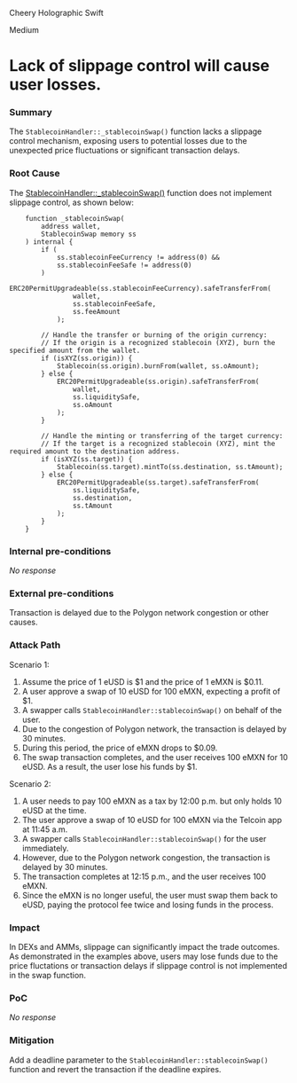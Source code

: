 Cheery Holographic Swift

Medium

# Lack of slippage control will cause user losses.

### Summary

The `StablecoinHandler::_stablecoinSwap()` function lacks a slippage control mechanism, exposing users to potential losses due to the unexpected price fluctuations or significant transaction delays.

### Root Cause

The [StablecoinHandler::_stablecoinSwap()](https://github.com/sherlock-audit/2024-11-telcoin/blob/main/telcoin-audit/contracts/stablecoin/StablecoinHandler.sol#L144-L168) function does not implement slippage control, as shown below:
```solidity
    function _stablecoinSwap(
        address wallet,
        StablecoinSwap memory ss
    ) internal {
        if (
            ss.stablecoinFeeCurrency != address(0) &&
            ss.stablecoinFeeSafe != address(0)
        )
            ERC20PermitUpgradeable(ss.stablecoinFeeCurrency).safeTransferFrom(
                wallet,
                ss.stablecoinFeeSafe,
                ss.feeAmount
            );

        // Handle the transfer or burning of the origin currency:
        // If the origin is a recognized stablecoin (XYZ), burn the specified amount from the wallet.
        if (isXYZ(ss.origin)) {
            Stablecoin(ss.origin).burnFrom(wallet, ss.oAmount);
        } else {
            ERC20PermitUpgradeable(ss.origin).safeTransferFrom(
                wallet,
                ss.liquiditySafe,
                ss.oAmount
            );
        }

        // Handle the minting or transferring of the target currency:
        // If the target is a recognized stablecoin (XYZ), mint the required amount to the destination address.
        if (isXYZ(ss.target)) {
            Stablecoin(ss.target).mintTo(ss.destination, ss.tAmount);
        } else {
            ERC20PermitUpgradeable(ss.target).safeTransferFrom(
                ss.liquiditySafe,
                ss.destination,
                ss.tAmount
            );
        }
    }
```


### Internal pre-conditions

_No response_

### External pre-conditions

Transaction is delayed due to the Polygon network congestion or other causes.

### Attack Path

Scenario 1:
1. Assume the price of 1 eUSD is $1 and the price of 1 eMXN is $0.11.
2. A user approve a swap of 10 eUSD for 100 eMXN, expecting a profit of $1.
3. A swapper calls `StablecoinHandler::stablecoinSwap()` on behalf of the user.
4. Due to the congestion of Polygon network, the transaction is delayed by 30 minutes.
5. During this period, the price of eMXN drops to $0.09.
6. The swap transaction completes, and the user receives 100 eMXN for 10 eUSD. As a result, the user lose his funds by $1.

Scenario 2:
1. A user needs to pay 100 eMXN as a tax by 12:00 p.m. but only holds 10 eUSD at the time.
2. The user approve a swap of 10 eUSD for 100 eMXN via the Telcoin app at 11:45 a.m.
3. A swapper calls `StablecoinHandler::stablecoinSwap()` for the user immediately.
4. However, due to the Polygon network congestion, the transaction is delayed by 30 minutes.
5. The transaction completes at 12:15 p.m., and the user receives 100 eMXN. 
6. Since the eMXN is no longer useful, the user must swap them back to eUSD, paying the protocol fee twice and losing funds in the process.

### Impact

In DEXs and AMMs, slippage can significantly impact the trade outcomes. As demonstrated in the examples above, users may lose funds due to the price fluctations or transaction delays if slippage control is not implemented in the swap function.


### PoC

_No response_

### Mitigation

Add a deadline parameter to the `StablecoinHandler::stablecoinSwap()` function and revert the transaction if the deadline expires.
